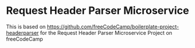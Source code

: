 # Request Header Parser Microservice

This is based on https://github.com/freeCodeCamp/boilerplate-project-headerparser for the Request Header Parser Microservice Project on freeCodeCamp
